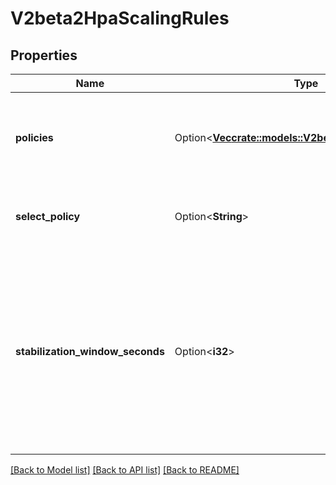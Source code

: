 # V2beta2HpaScalingRules

## Properties

Name | Type | Description | Notes
------------ | ------------- | ------------- | -------------
**policies** | Option<[**Vec<crate::models::V2beta2HpaScalingPolicy>**](v2beta2.HPAScalingPolicy.md)> | policies is a list of potential scaling polices which can be used during scaling. At least one policy must be specified, otherwise the HPAScalingRules will be discarded as invalid | [optional]
**select_policy** | Option<**String**> | selectPolicy is used to specify which policy should be used. If not set, the default value MaxPolicySelect is used. | [optional]
**stabilization_window_seconds** | Option<**i32**> | StabilizationWindowSeconds is the number of seconds for which past recommendations should be considered while scaling up or scaling down. StabilizationWindowSeconds must be greater than or equal to zero and less than or equal to 3600 (one hour). If not set, use the default values: - For scale up: 0 (i.e. no stabilization is done). - For scale down: 300 (i.e. the stabilization window is 300 seconds long). | [optional]

[[Back to Model list]](../README.md#documentation-for-models) [[Back to API list]](../README.md#documentation-for-api-endpoints) [[Back to README]](../README.md)


